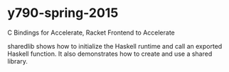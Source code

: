 y790-spring-2015
================

C Bindings for Accelerate, Racket Frontend to Accelerate

sharedlib shows how to initialize the Haskell runtime and call an exported Haskell function.  It also demonstrates how to create and use a shared library.